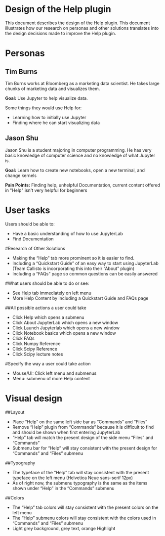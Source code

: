 # Design of the Help plugin

This document describes the design of the Help plugin. This document illustrates how
our research on personas and other solutions translates into the design decisions made to improve the Help plugin.

# Personas

## Tim Burns

Tim Burns works at Bloomberg as a marketing data scientist. He takes 
large chunks of marketing data and visualizes them.

**Goal:** Use Jupyter to help visualize data.

Some things they would use Help for:

* Learning how to initially use Jupyter
* Finding where he can start visualizing data

## Jason Shu

Jason Shu is a student majoring in computer programming. He has very 
basic knowledge of computer science and no knowledge of what Jupyter is.

**Goal:** Learn how to create new notebooks, open a new terminal, and change kernels

**Pain Points:** Finding help, unhelpful Documentation, current content offered in "Help"
isn't very helpful for beginners

# User tasks

Users should be able to:

* Have a basic understanding of how to use JupyterLab
* Find Documentation

#Research of Other Solutions

* Making the “Help” tab more prominent so it is easier to find.
* Including a “Quickstart Guide” of an easy way to start using JupyterLab (Team Callisto is incorporating this into their “About” plugin)
* Including a “FAQs” page so common questions can be easily answered

#What users should be able to do or see:

* See Help tab immediately on left menu
* More Help Content by including a Quickstart Guide and FAQs page

##All possible actions a user could take

* Click Help which opens a submenu
* Click About JupyterLab which opens a new window
* Click Launch Jupyterlab which opens a new window 
* Click Notebook basics which opens a new window
* Click FAQs
* Click Numpy Reference
* Click Scipy Reference
* Click Scipy lecture notes

#Specify the way a user could take action

* Mouse/UI: Click left menu and submenus
* Menu: submenu of more Help content

# Visual design

##Layout

* Place “Help” on the same left side bar as “Commands” and “Files”
* Remove “Help” plugin from “Commands” because it is difficult to find and should be shown when first entering JupyterLab
* “Help” tab will match the present design of the side menu “Files” and “Commands” 
* Submenu bar for “Help” will stay consistent with the present design for “Commands” and “Files” submenu

##Typography

* The typeface of the “Help” tab will stay consistent with the present typeface on the left menu (Helvetica Neue sans-serif 12px)
* As of right now, the submenu typography is the same as the items shown under “Help” in the “Commands” submenu

##Colors

* The “Help” tab colors will stay consistent with the present colors on the left menu
* The “Help” submenu colors will stay consistent with the colors used in “Commands” and “Files” submenu
* Light grey background, grey text, orange Highlight
 


